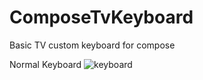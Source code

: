 # ComposeTvKeyboard

Basic TV custom keyboard for compose 

Normal Keyboard
![keyboard](https://user-images.githubusercontent.com/21205138/217081533-aa0f0767-87a8-4468-a33a-b59423581a15.png)

